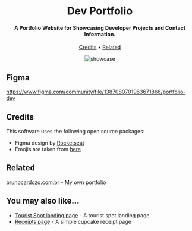 
<h1 align="center">
  Dev Portfolio
  <br>
</h1>

<h4 align="center">A Portfolio Website for Showcasing Developer Projects and Contact Information.</h4>

<p align="center">
  <a href="#credits">Credits</a> •
  <a href="#related">Related</a>
</p>


<div align="center">
  
  ![showcase](https://github.com/user-attachments/assets/94fb5810-cddd-40f5-8a54-8c848b4fe733)
  
</div>


## Figma

https://www.figma.com/community/file/1387080701963671866/portfolio-dev

## Credits

This software uses the following open source packages:

- Figma design by [Rocketseat](https://www.rocketseat.com.br/)
- Emojis are taken from [here](https://phosphoricons.com/)

## Related

[brunocardozo.com.br](https://github.com/bruno-c-p/portfolio) - My own portfolio

## You may also like...

- [Tourist Spot landing page](https://github.com/bruno-c-p/tourist-spot) - A tourist spot landing page
- [Receipts page](https://github.com/bruno-c-p/receipts-page) - A simple cupcake receipt page

